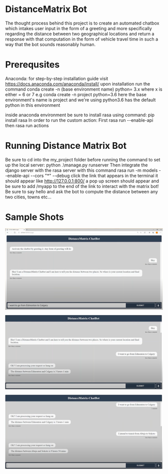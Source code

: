 # DistanceMatrix Bot
The thought process behind this project is to create an automated chatbox which intakes user input in the form of a greeting and more specifically regarding the distance between two geographical locations and return a response with that computation in the form of vehicle travel time in such a way that the bot sounds reasonably human. 

# Prerequsites
Anaconda: for step-by-step installation guide visit https://docs.anaconda.com/anaconda/install/ 
upon installation run the command conda create -n (base environment name) python= 3.x where x is either = 6 or 7
e.g conda create -n project python=3.6
here the base environment's name is project and we're using python3.6 has the default python in this environment

inside anaconda environment be sure to install rasa using command:
pip install rasa
In order to run the custom action: First rasa run --enable-api then rasa run actions

# Running Distance Matrix Bot

Be sure to cd into the my_project folder before running the command to set up the local server:
python .\manage.py runserver
Then integrate the django server with the rasa server with this command rasa run -m models --enable-api --cors "*" --debug
click the link that appears in the terminal it should appear like http://127.0.0.1:800/
a pop up screen should appear and be sure to add /myapp to the end of the link to interact with the matrix bot! Be sure to say hello and ask the bot to compute the distance between any two cities, towns etc...

 # Sample Shots
  ![Github Photo 1](assets/images/C1.PNG)
  
  ![Github Photo 2](assets/images/C2.PNG)
  
  ![Github Photo 3](assets/images/C3.PNG)
